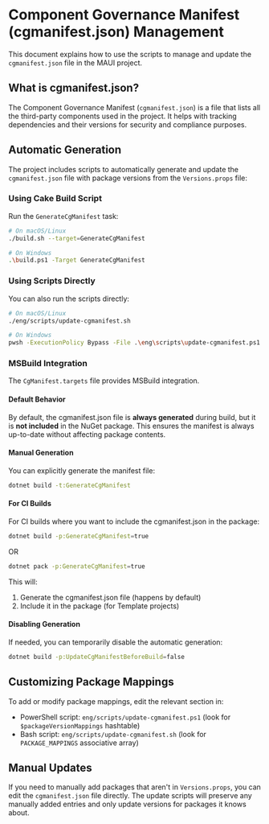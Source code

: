 # Component Governance Manifest (cgmanifest.json) Management

This document explains how to use the scripts to manage and update the `cgmanifest.json` file in the MAUI project.

## What is cgmanifest.json?

The Component Governance Manifest (`cgmanifest.json`) is a file that lists all the third-party components used in the project. It helps with tracking dependencies and their versions for security and compliance purposes.

## Automatic Generation

The project includes scripts to automatically generate and update the `cgmanifest.json` file with package versions from the `Versions.props` file:

### Using Cake Build Script

Run the `GenerateCgManifest` task:

```bash
# On macOS/Linux
./build.sh --target=GenerateCgManifest

# On Windows
.\build.ps1 -Target GenerateCgManifest
```

### Using Scripts Directly

You can also run the scripts directly:

```bash
# On macOS/Linux
./eng/scripts/update-cgmanifest.sh

# On Windows
pwsh -ExecutionPolicy Bypass -File .\eng\scripts\update-cgmanifest.ps1
```

### MSBuild Integration

The `CgManifest.targets` file provides MSBuild integration.

#### Default Behavior

By default, the cgmanifest.json file is **always generated** during build, but it is **not included** in the NuGet package. This ensures the manifest is always up-to-date without affecting package contents.

#### Manual Generation

You can explicitly generate the manifest file:

```bash
dotnet build -t:GenerateCgManifest
```

#### For CI Builds

For CI builds where you want to include the cgmanifest.json in the package:

```bash
dotnet build -p:GenerateCgManifest=true
```
OR
```bash
dotnet pack -p:GenerateCgManifest=true
```

This will:
1. Generate the cgmanifest.json file (happens by default)
2. Include it in the package (for Template projects)

#### Disabling Generation

If needed, you can temporarily disable the automatic generation:

```bash
dotnet build -p:UpdateCgManifestBeforeBuild=false
```

## Customizing Package Mappings

To add or modify package mappings, edit the relevant section in:

- PowerShell script: `eng/scripts/update-cgmanifest.ps1` (look for `$packageVersionMappings` hashtable)
- Bash script: `eng/scripts/update-cgmanifest.sh` (look for `PACKAGE_MAPPINGS` associative array)

## Manual Updates

If you need to manually add packages that aren't in `Versions.props`, you can edit the `cgmanifest.json` file directly. The update scripts will preserve any manually added entries and only update versions for packages it knows about.
